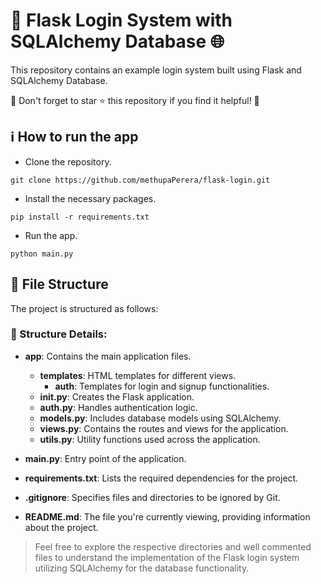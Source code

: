 # 🌟 Flask Login System with SQLAlchemy Database 🌐

This repository contains an example login system built using Flask and SQLAlchemy Database.

🌟 Don't forget to star ⭐ this repository if you find it helpful! 🌟

## ℹ️ How to run the app
- Clone the repository.
```
git clone https://github.com/methupaPerera/flask-login.git
```
- Install the necessary packages.
```
pip install -r requirements.txt
```
- Run the app.
```
python main.py
```

## 📁 File Structure

The project is structured as follows:

### 📂 Structure Details:

- **app**: Contains the main application files.
  - **templates**: HTML templates for different views.
    - **auth**: Templates for login and signup functionalities.
  - **__init__.py**: Creates the Flask application.
  - **auth.py**: Handles authentication logic.
  - **models.py**: Includes database models using SQLAlchemy.
  - **views.py**: Contains the routes and views for the application.
  - **utils.py**: Utility functions used across the application.

- **main.py**: Entry point of the application.
- **requirements.txt**: Lists the required dependencies for the project.
- **.gitignore**: Specifies files and directories to be ignored by Git.
- **README.md**: The file you're currently viewing, providing information about the project.

>Feel free to explore the respective directories and well commented files to understand the implementation of the Flask login system utilizing SQLAlchemy for the database functionality.
